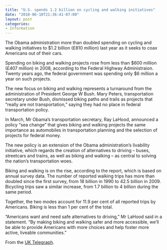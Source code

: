 ```yaml
---
title: "U.S. spends 1.2 billion on cycling and walking initiatives"
date: "2010-06-10T21:36:41-07:00"
layout: post
categories:
- Information
---
```


The Obama administration more than doubled spending on cycling and walking initiatives to $1.2 billion (£810 million) last year as it seeks to coax Americans out of their cars.  
  
Spending on biking and walking projects rose from less than $600 million (£407 million) in 2008, according to the Federal Highway Administraion. Twenty years ago, the federal government was spending only $6 million a year on such projects.

The new focus on biking and walking represents a turnaround from the administration of President George W Bush. Mary Peters, transportation secretary under Bush, dismissed biking paths and trails as projects that “really are not transportation,” saying they had no place in federal transportation policy.

In March, Mr Obama’s transportation secretary, Ray LaHood, announced a policy “sea change” that gives biking and walking projects the same importance as automobiles in transportation planning and the selection of projects for federal money.

The new policy is an extension of the Obama administration’s livability initiative, which regards the creation of alternatives to driving – buses, streetcars and trains, as well as biking and walking – as central to solving the nation’s transportation woes.

Biking and walking is on the rise, according to the report, which is based on annual survey data. The number of reported walking trips has more than doubled since the first survey, from 18 billion in 1990 to 42.5 billion in 2009. Bicycling trips saw a similar increase, from 1.7 billion to 4 billion during the same period.

Together, the two modes account for 11.9 per cent of all reported trips by Americans. Biking is less than 1 per cent of the total.

“Americans want and need safe alternatives to driving,” Mr LaHood said in a statement. “By making biking and walking safer and more accessible, we’ll be able to provide Americans with more choices and help foster more active, liveable communities.”

From the [UK Telegraph](https://www.telegraph.co.uk/news/worldnews/northamerica/usa/7834334/Obama-administration-spends-1.2-billion-on-cycling-and-walking-initiatives.html).